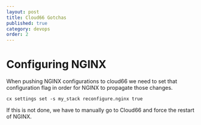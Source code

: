 ```yaml
---
layout: post
title: Cloud66 Gotchas
published: true
category: devops
order: 2
---
```



# Configuring NGINX

When pushing NGINX configurations to cloud66 we need to set that configuration
flag in order for NGINX to propagate those changes.

`cx settings set -s my_stack reconfigure.nginx true`

If this is not done, we have to manually go to Cloud66 and force the restart of
NGINX.
